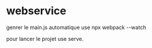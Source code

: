 # webservice

genrer le main.js automatique use npx webpack --watch


pour lancer le projet use serve.
